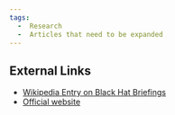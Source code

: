 ```yaml
---
tags:
  -  Research
  -  Articles that need to be expanded
---
```

## External Links

- [Wikipedia Entry on Black Hat
  Briefings](https://en.wikipedia.org/wiki/Black_Hat_Briefings)
- [Official website](https://www.blackhat.com/)

